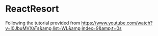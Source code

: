 # ReactResort
Following the tutorial provided from https://www.youtube.com/watch?v=l0JbuMVXaTs&amp;list=WL&amp;index=9&amp;t=0s
